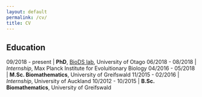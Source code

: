 ```yaml
---
layout: default
permalink: /cv/
title: CV
---
```


##  Education

09/2018 - present | **PhD**, [BioDS lab](https://biods.org/), University of Otago
06/2018 - 08/2018 | *Internship*, Max Planck Institute for Evoluitionary Biology
04/2016 - 05/2018 | **M.Sc. Biomathematics**, University of Greifswald
11/2015 - 02/2016 | *Internship*, University of Auckland
10/2012 - 10/2015 | **B.Sc. Biomathematics**, University of Greifswald
